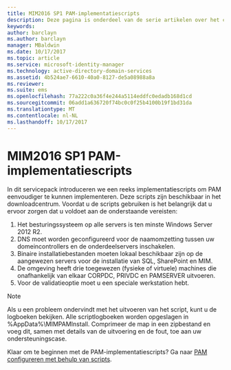 ```yaml
---
title: MIM2016 SP1 PAM-implementatiescripts
description: Deze pagina is onderdeel van de serie artikelen over het configureren van Privileged Identity Manager met behulp van scripts. De pagina bevat een lijst met aannames met betrekking tot de omgeving.
keywords: 
author: barclayn
ms.author: barclayn
manager: MBaldwin
ms.date: 10/17/2017
ms.topic: article
ms.service: microsoft-identity-manager
ms.technology: active-directory-domain-services
ms.assetid: 4b524ae7-6610-40a0-8127-de5a08988a8a
ms.reviewer: 
ms.suite: ems
ms.openlocfilehash: 77a222c0a36f4e244a5114eddfc0edadb168d1cd
ms.sourcegitcommit: 06add1a636720f74bc0c0f25b4100b19f1bd31da
ms.translationtype: MT
ms.contentlocale: nl-NL
ms.lasthandoff: 10/17/2017
---
```

# <a name="mim2016-sp1-pam-deployment-scripts"></a>MIM2016 SP1 PAM-implementatiescripts

In dit servicepack introduceren we een reeks implementatiescripts om PAM eenvoudiger te kunnen implementeren. Deze scripts zijn beschikbaar in het downloadcentrum. Voordat u de scripts gebruiken is het belangrijk dat u ervoor zorgen dat u voldoet aan de onderstaande vereisten:

1. Het besturingssysteem op alle servers is ten minste Windows Server 2012 R2.
2. DNS moet worden geconfigureerd voor de naamomzetting tussen uw domeincontrollers en de onderdeelservers inschakelen.
3. Binaire installatiebestanden moeten lokaal beschikbaar zijn op de aangewezen servers voor de installatie van SQL, SharePoint en MIM.
4. De omgeving heeft drie toegewezen (fysieke of virtuele) machines die onafhankelijk van elkaar CORPDC, PRIVDC en PAMSERVER uitvoeren.
5. Voor de validatieoptie moet u een speciale werkstation hebt.

>[!NOTE]
>Als u een probleem ondervindt met het uitvoeren van het script, kunt u de logboeken bekijken. Alle scriptlogboeken worden opgeslagen in %AppData%\MIMPAMInstall. Comprimeer de map in een zipbestand en voeg dit, samen met details van de uitvoering en de fout, toe aan uw ondersteuningscase.

Klaar om te beginnen met de PAM-implementatiescripts? Ga naar [PAM configureren met behulp van scripts](./pam/sp1-pam-configure-using-scripts.md).

